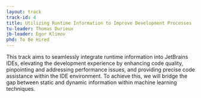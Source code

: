```yaml
---
layout: track
track-id: 4
title: Utilizing Runtime Information to Improve Development Processes
tu-leader: Thomas Durieux
jb-leader: Egor Klimov
phd: To Be Hired
---
```


This track aims to seamlessly integrate runtime information into JetBrains IDEs, elevating the development experience by enhancing code quality, pinpointing and addressing performance issues, and providing precise code assistance within the IDE environment. To achieve this, we will bridge the gap between static and dynamic information within machine learning techniques.

